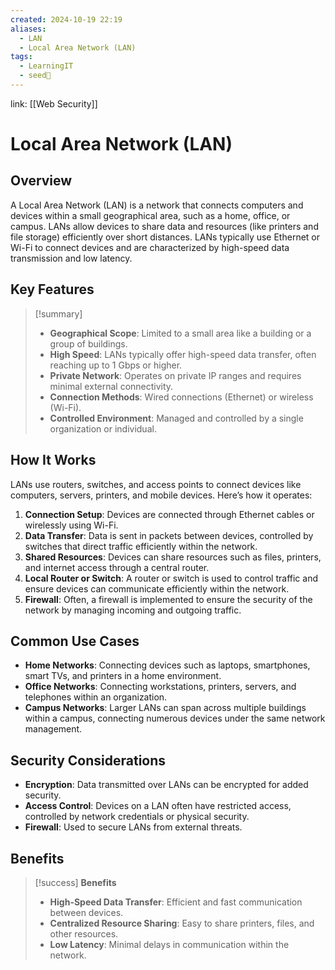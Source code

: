 ```yaml
---
created: 2024-10-19 22:19
aliases:
  - LAN
  - Local Area Network (LAN)
tags:
  - LearningIT
  - seed🌱
---
```


link: [[Web Security]]

# Local Area Network (LAN)

## Overview

A Local Area Network (LAN) is a network that connects computers and devices within a small geographical area, such as a home, office, or campus. LANs allow devices to share data and resources (like printers and file storage) efficiently over short distances. LANs typically use Ethernet or Wi-Fi to connect devices and are characterized by high-speed data transmission and low latency.

## Key Features

> [!summary]
> 
> - **Geographical Scope**: Limited to a small area like a building or a group of buildings.
> - **High Speed**: LANs typically offer high-speed data transfer, often reaching up to 1 Gbps or higher.
> - **Private Network**: Operates on private IP ranges and requires minimal external connectivity.
> - **Connection Methods**: Wired connections (Ethernet) or wireless (Wi-Fi).
> - **Controlled Environment**: Managed and controlled by a single organization or individual.

## How It Works

LANs use routers, switches, and access points to connect devices like computers, servers, printers, and mobile devices. Here’s how it operates:

1. **Connection Setup**: Devices are connected through Ethernet cables or wirelessly using Wi-Fi.
2. **Data Transfer**: Data is sent in packets between devices, controlled by switches that direct traffic efficiently within the network.
3. **Shared Resources**: Devices can share resources such as files, printers, and internet access through a central router.
4. **Local Router or Switch**: A router or switch is used to control traffic and ensure devices can communicate efficiently within the network.
5. **Firewall**: Often, a firewall is implemented to ensure the security of the network by managing incoming and outgoing traffic.

## Common Use Cases

- **Home Networks**: Connecting devices such as laptops, smartphones, smart TVs, and printers in a home environment.
- **Office Networks**: Connecting workstations, printers, servers, and telephones within an organization.
- **Campus Networks**: Larger LANs can span across multiple buildings within a campus, connecting numerous devices under the same network management.

## Security Considerations

- **Encryption**: Data transmitted over LANs can be encrypted for added security.
- **Access Control**: Devices on a LAN often have restricted access, controlled by network credentials or physical security.
- **Firewall**: Used to secure LANs from external threats.

## Benefits

> [!success] **Benefits**
> 
> - **High-Speed Data Transfer**: Efficient and fast communication between devices.
> - **Centralized Resource Sharing**: Easy to share printers, files, and other resources.
> - **Low Latency**: Minimal delays in communication within the network.